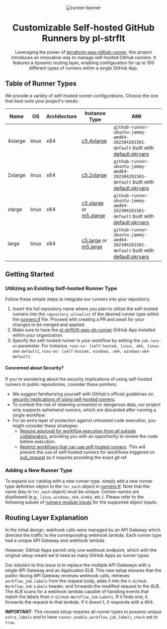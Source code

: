 <div align="center">

![runner-banner](https://github.com/pl-strflt/tf-aws-gh-runner/assets/6688074/ef8ede5b-a2fe-45c1-8564-66eeb8ba0fdb)

# Customizable Self-hosted GitHub Runners by pl-strflt

Leveraging the power of [terraform-aws-github-runner](https://github.com/philips-labs/terraform-aws-github-runner), this project introduces an innovative way to manage self-hosted GitHub runners. It features a dynamic routing layer, enabling configuration for up to 100 different types of runners within a single GitHub App.

</div>

## Table of Runner Types

We provide a variety of self-hosted runner configurations. Choose the one that best suits your project's needs:

| Name | OS | Architecture | Instance Type | AMI |
| --- | --- | --- | --- | --- |
| 4xlarge | linux | x64 | [c5.4xlarge](https://instances.vantage.sh/?selected=c5.4xlarge) | `github-runner-ubuntu-jammy-amd64-202304281501-default` built with [default.pkrvars](images/ubuntu-jammy/default.pkrvars.hcl) |
| 2xlarge | linux | x64 | [c5.2xlarge](https://instances.vantage.sh/?selected=c5.2xlarge) | `github-runner-ubuntu-jammy-amd64-202304281501-default` built with [default.pkrvars](images/ubuntu-jammy/default.pkrvars.hcl) |
| xlarge | linux | x64 | [c5.xlarge](https://instances.vantage.sh/?selected=c5.xlarge) or [m5.xlarge](https://instances.vantage.sh/?selected=m5.xlarge) | `github-runner-ubuntu-jammy-amd64-202304281501-default` built with [default.pkrvars](images/ubuntu-jammy/default.pkrvars.hcl) |
| large | linux | x64 | [c5.large](https://instances.vantage.sh/?selected=c5.large) or [m5.large](https://instances.vantage.sh/?selected=m5.large) | `github-runner-ubuntu-jammy-amd64-202304281501-default` built with [default.pkrvars](images/ubuntu-jammy/default.pkrvars.hcl) |

## Getting Started

### Utilizing an Existing Self-hosted Runner Type

Follow these simple steps to integrate our runners into your repository:

1. Insert the full repository name where you plan to utilize the self-hosted runners into the `repository_allowlist` of the desired runner type within the [runners.tf](runners.tf) file. Proceed with creating a PR and await for your changes to be merged and applied.
2. Make sure to have the [pl-strflt/tf-aws-gh-runner](https://github.com/apps/pl-strflt-tf-aws-gh-runner) GitHub App installed within your organization.
3. Specify the self-hosted runner in your workflow by setting the `job.runs-on` parameter. For instance, `runs-on: [self-hosted, linux, x64, linux-x64-default]`, `runs-on: [self-hosted, windows, x64, windows-x64-default]`.

#### Concerned about Security?

If you're wondering about the security implications of using self-hosted runners in public repositories, consider these pointers:

- We suggest familiarizing yourself with GitHub's official guidelines on [security implications of using self-hosted runners](https://docs.github.com/en/actions/hosting-your-own-runners/about-self-hosted-runners#self-hosted-runner-security).
- To combat the risk of retaining unwanted or dangerous data, our project only supports ephemeral runners, which are discarded after running a single workflow.
- For an extra layer of protection against untrusted code execution, you might consider these strategies:
  - [Require approval for workflow execution from all outside collaborators](https://docs.github.com/en/repositories/managing-your-repositorys-settings-and-features/enabling-features-for-your-repository/managing-github-actions-settings-for-a-repository#controlling-changes-from-forks-to-workflows-in-public-repositories), providing you with an opportunity to review the code before execution.
  - [Restrict workflows that can use self-hosted runners](https://docs.github.com/en/actions/hosting-your-own-runners/managing-access-to-self-hosted-runners-using-groups#changing-the-access-policy-of-a-self-hosted-runner-group). This will prevent the use of self-hosted runners for workflows triggered on [pull_request](https://docs.github.com/en/actions/using-workflows/events-that-trigger-workflows#pull_request) as it requires providing the exact git ref.

### Adding a New Runner Type

To expand our catalog with a new runner type, simply add a new runner type definition object to the `for_each` object in [runners.tf](runners.tf). Note that the name (key in `for_each` object) must be unique. Certain names are disallowed (e.g., `linux`, `windows`, `x64`, `arm64`, etc.). Please refer to the following subset of [runners module inputs](https://github.com/philips-labs/terraform-aws-github-runner#inputs) for the supported object inputs.

## Routing Layer Explanation

In the initial design, webhook calls were managed by an API Gateway which directed the traffic to the corresponding webhook lambda. Each runner type had a unique API Gateway and webhook lambda.

However, GitHub Apps permit only one webhook endpoint, which with the original setup meant we'd need as many GitHub Apps as runner types.

Our solution to this issue is to replace the multiple API Gateways with a single API Gateway and an Application ELB. This new setup ensures that the public-facing API Gateway receives webhook calls, retrieves `workflow_job.labels` from the request body, adds it into the `X-GitHub-Workflow_Job-Labels` header, and forwards the modified request to the ALB. The ALB scans for a webhook lambda capable of handling events that match the labels from `X-GitHub-Workflow_Job-Labels`. If it finds one, it forwards the request to that lambda. If it doesn't, it responds with a 404.

**IMPORTANT**: This revised setup requires all runner types to possess unique `extra_labels` and to have `runner_enable_workflow_job_labels_check` set to `true`.
